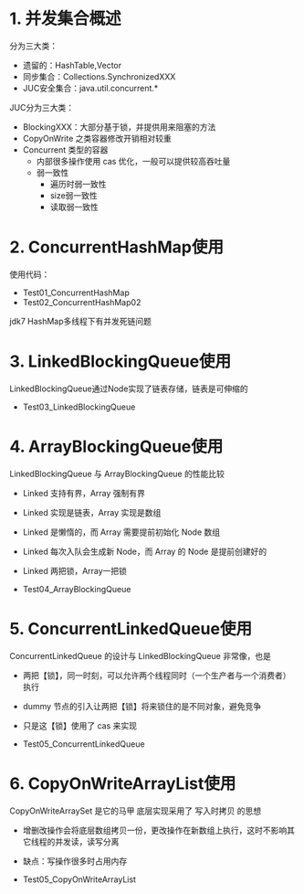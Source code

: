 # 1. 并发集合概述
分为三大类：
- 遗留的：HashTable,Vector
- 同步集合：Collections.SynchronizedXXX
- JUC安全集合：java.util.concurrent.*

JUC分为三大类：
- BlockingXXX：大部分基于锁，并提供用来阻塞的方法
- CopyOnWrite 之类容器修改开销相对较重
- Concurrent 类型的容器
    - 内部很多操作使用 cas 优化，一般可以提供较高吞吐量
    - 弱一致性
        - 遍历时弱一致性
        - size弱一致性
        - 读取弱一致性

# 2. ConcurrentHashMap使用
使用代码：
- Test01_ConcurrentHashMap
- Test02_ConcurrentHashMap02

jdk7 HashMap多线程下有并发死链问题

# 3. LinkedBlockingQueue使用
LinkedBlockingQueue通过Node实现了链表存储，链表是可伸缩的
- Test03_LinkedBlockingQueue

# 4. ArrayBlockingQueue使用
LinkedBlockingQueue 与 ArrayBlockingQueue 的性能比较
- Linked 支持有界，Array 强制有界
- Linked 实现是链表，Array 实现是数组
- Linked 是懒惰的，而 Array 需要提前初始化 Node 数组
- Linked 每次入队会生成新 Node，而 Array 的 Node 是提前创建好的
- Linked 两把锁，Array一把锁

- Test04_ArrayBlockingQueue

# 5. ConcurrentLinkedQueue使用
ConcurrentLinkedQueue 的设计与 LinkedBlockingQueue 非常像，也是
- 两把【锁】，同一时刻，可以允许两个线程同时（一个生产者与一个消费者）执行
- dummy 节点的引入让两把【锁】将来锁住的是不同对象，避免竞争
- 只是这【锁】使用了 cas 来实现

- Test05_ConcurrentLinkedQueue

# 6. CopyOnWriteArrayList使用
CopyOnWriteArraySet 是它的马甲 底层实现采用了 写入时拷贝 的思想
- 增删改操作会将底层数组拷贝一份，更改操作在新数组上执行，这时不影响其它线程的并发读，读写分离
- 缺点：写操作很多时占用内存

- Test05_CopyOnWriteArrayList
